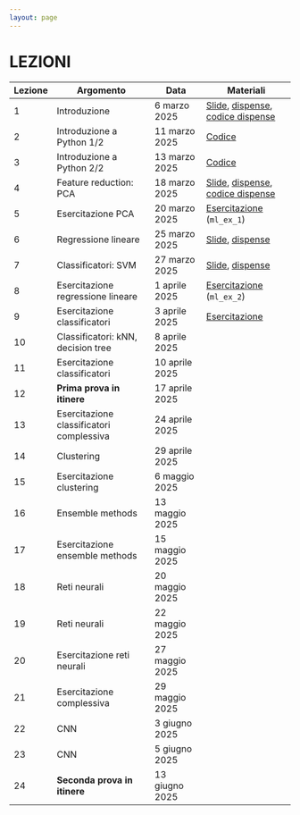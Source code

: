 ```yaml
---
layout: page
---
```


# LEZIONI

| Lezione | Argomento                               | Data                | Materiali |
|---------|-----------------------------------------|----------------------|--------|
| 1       | Introduzione                            | 6 marzo 2025         | [Slide](https://studentiunict-my.sharepoint.com/:b:/g/personal/simone_palazzo_unict_it/ETF-_B4gGzdIvfz6ffqPbKMBpkC4DSxX1DLfWIsGbHTqdg?e=OCMiVD), [dispense](https://studentiunict-my.sharepoint.com/:b:/g/personal/simone_palazzo_unict_it/EXPh3Nw5WEBNit7OdnqhhkUBN0WnnFLZ2lvdLT3AM60NCQ?e=nManUp), [codice dispense](https://studentiunict-my.sharepoint.com/:u:/g/personal/simone_palazzo_unict_it/EW2fV561k5BKmveVgiEqSN8BXXdf0aimf0o2f6lKV_dJ5A?e=vCfouT)       |
| 2       | Introduzione a Python 1/2              | 11 marzo 2025        | [Codice](https://studentiunict-my.sharepoint.com/:u:/g/personal/simone_palazzo_unict_it/EWqh4iD8-EhBr-V3OJVqQdIB778Z3Dt82y98fgQ6sxlsDA?e=3W0cSd)       | 
| 3       | Introduzione a Python 2/2              | 13 marzo 2025        |   [Codice](https://drive.google.com/file/d/1eZbS30ysBuDCuQQM1yAQZHp1tJHTdaqu/view?usp=sharing)     | 
| 4       | Feature reduction: PCA                 | 18 marzo 2025        | [Slide](https://studentiunict-my.sharepoint.com/:b:/g/personal/simone_palazzo_unict_it/EQObQpW5YhZFoKybqCIvdg4BYC-EeYSGUvrq9xnEfYWBDQ?e=CJWyx9), [dispense](https://studentiunict-my.sharepoint.com/:b:/g/personal/simone_palazzo_unict_it/EeOwCQgs2mJPoLAFNu90AeMBmLVHfIdvJ-XZ4GWoUC8_dw?e=Ue12yg), [codice dispense](https://studentiunict-my.sharepoint.com/:u:/g/personal/simone_palazzo_unict_it/EUOUhCFjMxpNom1MbReuyswBGV6o9IvRlbkoZMfnN358Tw?e=25i6Lc)       | 
| 5       | Esercitazione PCA                      | 20 marzo 2025        | [Esercitazione](https://studentiunict-my.sharepoint.com/:u:/g/personal/simone_palazzo_unict_it/EZe2Yn_SnHZCuq5wHQTVytMB1BANnjtKy-JarJWowM41Yw?e=w6j5Uh) (`ml_ex_1`)       | 
| 6       | Regressione lineare                    | 25 marzo 2025        | [Slide](https://studentiunict-my.sharepoint.com/:b:/g/personal/simone_palazzo_unict_it/EWwpjXmUYoVNrpPiAlAZSssBxTSX7-uJ6OjwO5NuBtlN6w?e=p2bqAJ), [dispense](https://studentiunict-my.sharepoint.com/:b:/g/personal/simone_palazzo_unict_it/ETYgHJJQJq9ArwBl9zDPr8sBzvujEdoLwR2yxW8udVunjA?e=lgggdz)       | 
| 7       | Classificatori: SVM      | 27 marzo 2025        |  [Slide](https://studentiunict-my.sharepoint.com/:b:/g/personal/concetto_spampinato_unict_it/ERksvOCk4FNBrmeoioPZZ1MBMeMjyORVajSvejP6XepsGA?e=UcaWNP), [dispense](https://studentiunict-my.sharepoint.com/:b:/g/personal/concetto_spampinato_unict_it/EQkGWNE2UztFrHOoYe9TqCcBeVt57OyOEE7xoPZ9TCYvNA?e=fbFRIt)      | 
| 8       | Esercitazione regressione lineare                    | 1 aprile 2025        | [Esercitazione](https://studentiunict-my.sharepoint.com/:u:/g/personal/simone_palazzo_unict_it/EceYFgjCpddFh_4kasL2Ye8BkGEKIFxr2PxWZtmyBVjrFg?e=leF8SX) (`ml_ex_2`)      | 
| 9       | Esercitazione classificatori          | 3 aprile 2025        |   [Esercitazione](https://studentiunict-my.sharepoint.com/:u:/g/personal/concetto_spampinato_unict_it/ERXo2TaP4y1HsHbp2et_EgQB1R8RCy7G98rNTjVtBhXZSw?e=W1gkuS)     |  
| 10      | Classificatori: kNN, decision tree     | 8 aprile 2025        |        | 
| 11      | Esercitazione classificatori          | 10 aprile 2025       |        |  
| 12      | **Prima prova in itinere**             | 17 aprile 2025       |        | 
| 13      | Esercitazione classificatori complessiva | 24 aprile 2025    |        |  
| 14      | Clustering                             | 29 aprile 2025       |        | 
| 15      | Esercitazione clustering               | 6 maggio 2025        |        | 
| 16      | Ensemble methods                       | 13 maggio 2025       |        | 
| 17      | Esercitazione ensemble methods        | 15 maggio 2025       |        |  
| 18      | Reti neurali                          | 20 maggio 2025       |        |  
| 19      | Reti neurali                          | 22 maggio 2025       |        |  
| 20      | Esercitazione reti neurali            | 27 maggio 2025       |        |  
| 21      | Esercitazione complessiva             | 29 maggio 2025       |        |  
| 22      | CNN                                   | 3 giugno 2025        |        |  
| 23      | CNN                                   | 5 giugno 2025        |        |  
| 24      | **Seconda prova in itinere**          | 13 giugno 2025       |        |  
